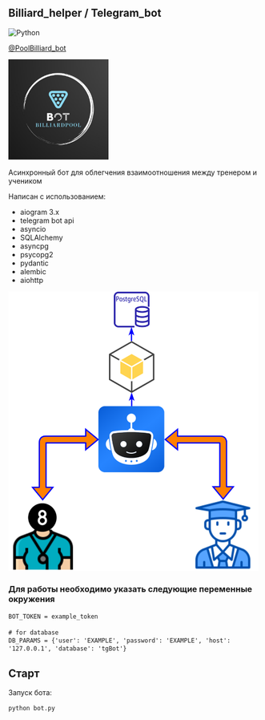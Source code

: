 ## Billiard_helper / Telegram_bot

![Python](https://img.shields.io/badge/python-3.10+-blue.svg)

[@PoolBilliard_bot](https://t.me/PoolBilliard_bot)

<img src="images/bot_2.jpg" width="200" height="200" />

Асинхронный бот для облегчения взаимоотношения между тренером и учеником

Написан с использованием:
* aiogram 3.x
* telegram bot api
* asyncio
* SQLAlchemy
* asyncpg
* psycopg2
* pydantic
* alembic
* aiohttp

<img src="images/about.png" width="500" />



### Для работы необходимо указать следующие переменные окружения

    BOT_TOKEN = example_token
    
    # for database    
    DB_PARAMS = {'user': 'EXAMPLE', 'password': 'EXAMPLE', 'host': '127.0.0.1', 'database': 'tgBot'}

## Старт

Запуск бота:
```shell
python bot.py
